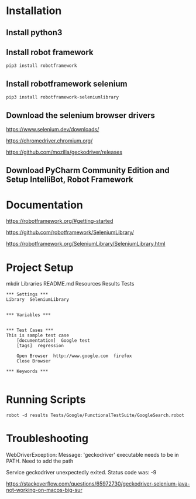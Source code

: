 # Installation


## Install python3

## Install robot framework
```commandline
pip3 install robotframework
```


## Install robotframework selenium
```commandline
pip3 install robotframework-seleniumlibrary
```

## Download the selenium browser drivers
https://www.selenium.dev/downloads/

https://chromedriver.chromium.org/

https://github.com/mozilla/geckodriver/releases

## Download PyCharm Community Edition and Setup IntelliBot, Robot Framework


# Documentation

https://robotframework.org/#getting-started

https://github.com/robotframework/SeleniumLibrary/

https://robotframework.org/SeleniumLibrary/SeleniumLibrary.html

# Project Setup
mkdir Libraries README.md Resources Results Tests 

```commandline
*** Settings ***
Library  SeleniumLibrary


*** Variables ***


*** Test Cases ***
This is sample test case
    [documentation]  Google test
    [tags]  regression

    Open Browser  http://www.google.com  firefox
    Close Browser

*** Keywords ***


```

# Running Scripts

```commandline
robot -d results Tests/Google/FunctionalTestSuite/GoogleSearch.robot
```

# Troubleshooting
WebDriverException: Message: 'geckodriver' executable needs to be in PATH.
Need to add the path

Service geckodriver unexpectedly exited. Status code was: -9

https://stackoverflow.com/questions/65972730/geckodriver-selenium-java-not-working-on-macos-big-sur
